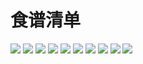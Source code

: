 # 食谱清单

![](https://cdn.jsdelivr.net/gh/Pi3-l22/Stardew_Valley_Image/recipe/1.jpg)
![](https://cdn.jsdelivr.net/gh/Pi3-l22/Stardew_Valley_Image/recipe/2.jpg)
![](https://cdn.jsdelivr.net/gh/Pi3-l22/Stardew_Valley_Image/recipe/3.jpg)
![](https://cdn.jsdelivr.net/gh/Pi3-l22/Stardew_Valley_Image/recipe/4.jpg)
![](https://cdn.jsdelivr.net/gh/Pi3-l22/Stardew_Valley_Image/recipe/5.jpg)
![](https://cdn.jsdelivr.net/gh/Pi3-l22/Stardew_Valley_Image/recipe/6.jpg)
![](https://cdn.jsdelivr.net/gh/Pi3-l22/Stardew_Valley_Image/recipe/7.jpg)
![](https://cdn.jsdelivr.net/gh/Pi3-l22/Stardew_Valley_Image/recipe/8.jpg)
![](https://cdn.jsdelivr.net/gh/Pi3-l22/Stardew_Valley_Image/recipe/9.jpg)
![](https://cdn.jsdelivr.net/gh/Pi3-l22/Stardew_Valley_Image/recipe/10.jpg)
